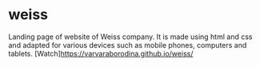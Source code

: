 # weiss
Landing page of website of Weiss company. 
It is made using html and css and adapted for various devices such as mobile phones, computers and tablets.
[Watch]https://varvaraborodina.github.io/weiss/
